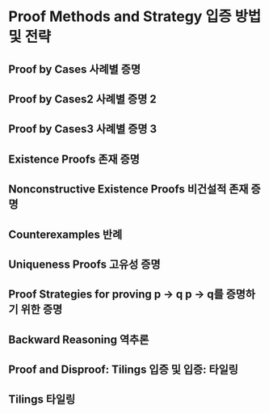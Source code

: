 # Proof Methods and Strategy 입증 방법 및 전략

## Proof by Cases 사례별 증명

## Proof by Cases2 사례별 증명 2
## Proof by Cases3 사례별 증명 3
## Existence Proofs 존재 증명
## Nonconstructive Existence Proofs 비건설적 존재 증명
## Counterexamples 반례
## Uniqueness Proofs 고유성 증명
## Proof Strategies for proving p → q p → q를 증명하기 위한 증명
## Backward Reasoning 역추론
## Proof and Disproof: Tilings 입증 및 입증: 타일링
## Tilings 타일링

